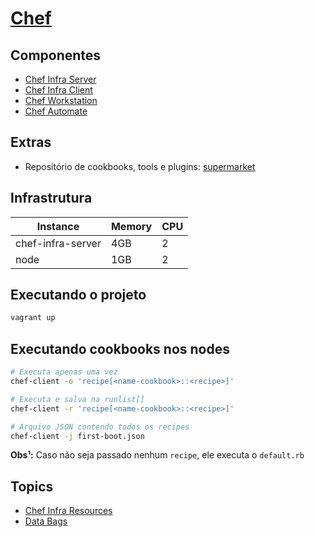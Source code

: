 # [Chef](https://docs.chef.io/)

## Componentes

- [Chef Infra Server](https://docs.chef.io/server/)
- [Chef Infra Client](https://docs.chef.io/chef_client_overview/) 
- [Chef Workstation](https://docs.chef.io/workstation/)
- [Chef Automate](https://docs.chef.io/automate/)

## Extras

- Repositório de cookbooks, tools e plugins: [supermarket](https://supermarket.chef.io/)

## Infrastrutura

| Instance          | Memory | CPU |
|-------------------|--------|-----|
| chef-infra-server | 4GB    | 2   |
| node              | 1GB    | 2   |

## Executando o projeto

```bash
vagrant up
```

## Executando cookbooks nos nodes

```bash
# Executa apenas uma vez
chef-client -o 'recipe[<name-cookbook>::<recipe>]'

# Executa e salva na runlist[]
chef-client -r 'recipe[<name-cookbook>::<recipe>]'

# Arquivo JSON contendo todos os recipes
chef-client -j first-boot.json
```

**Obs¹:** Caso não seja passado nenhum `recipe`, ele executa o `default.rb`

## Topics

- [Chef Infra Resources](https://docs.chef.io/resource/)
- [Data Bags](./chef-repo/cookbooks/lamp-stack/data_bags/README.md)
